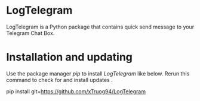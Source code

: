 <h1> LogTelegram </h1>
LogTelegram is a Python package that contains quick send message to your Telegram Chat Box.

<h1>Installation and updating</h1>
Use the package manager <i>pip</i> to install <i>LogTelegram</i> like below. Rerun this command to check for and install updates .

pip install git+https://github.com/xTruog94/LogTelegram